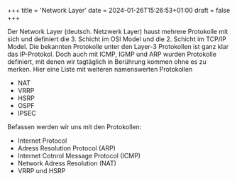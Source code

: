 +++
title = 'Network Layer'
date = 2024-01-26T15:26:53+01:00
draft = false
+++

Der Network Layer (deutsch. Netzwerk Layer) haust mehrere Protokolle mit sich und definiert die 3. Schicht im OSI Model und die 2. Schicht im TCP/IP Model. Die bekannten Protokolle unter den Layer-3 Protokollen ist ganz klar das IP-Protokol. Doch auch mit ICMP, IGMP und ARP wurden Protokolle definiert, mit denen wir tagtäglich in Berührung kommen ohne es zu merken. Hier eine Liste mit weiteren namenswerten Protokollen

- NAT
- VRRP
- HSRP
- OSPF
- IPSEC

Befassen werden wir uns mit den Protokollen:

- Internet Protocol
- Adress Resolution Protocol (ARP)
- Internet Cotnrol Message Protocol (ICMP)
- Network Adress Resolution (NAT)
- VRRP und HSRP
